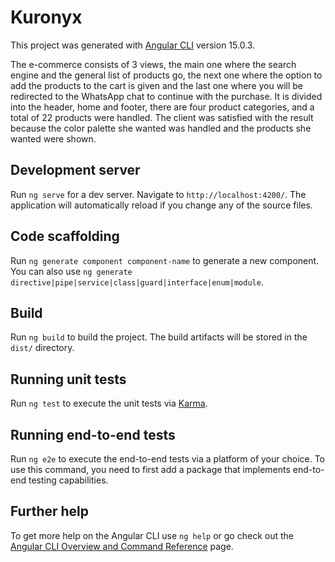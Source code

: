 # Kuronyx

This project was generated with [Angular CLI](https://github.com/angular/angular-cli) version 15.0.3.

The e-commerce consists of 3 views, the main one where the search engine and the general list of products go, the next one where the option to add the products to the cart is given and the last one where you will be redirected to the WhatsApp chat to continue with the purchase.
It is divided into the header, home and footer, there are four product categories, and a total of 22 products were handled. The client was satisfied with the result because the color palette she wanted was handled and the products she wanted were shown. 
## Development server

Run `ng serve` for a dev server. Navigate to `http://localhost:4200/`. The application will automatically reload if you change any of the source files.

## Code scaffolding

Run `ng generate component component-name` to generate a new component. You can also use `ng generate directive|pipe|service|class|guard|interface|enum|module`.

## Build

Run `ng build` to build the project. The build artifacts will be stored in the `dist/` directory.

## Running unit tests

Run `ng test` to execute the unit tests via [Karma](https://karma-runner.github.io).

## Running end-to-end tests

Run `ng e2e` to execute the end-to-end tests via a platform of your choice. To use this command, you need to first add a package that implements end-to-end testing capabilities.

## Further help

To get more help on the Angular CLI use `ng help` or go check out the [Angular CLI Overview and Command Reference](https://angular.io/cli) page.



